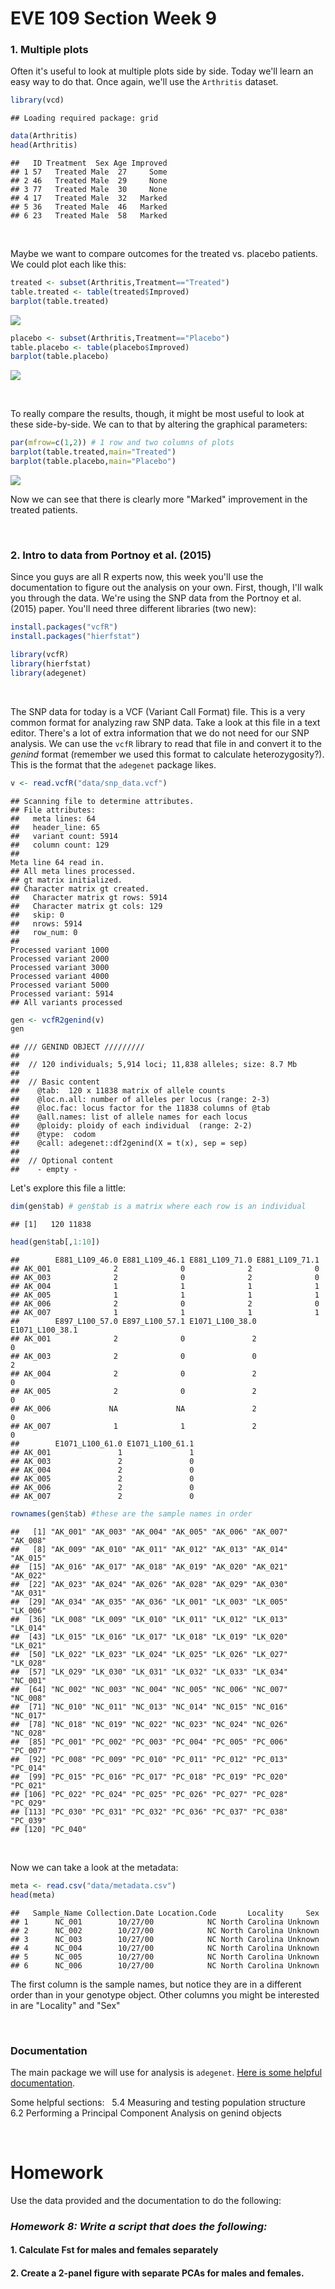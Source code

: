 EVE 109 Section Week 9
================

### 1. Multiple plots

Often it's useful to look at multiple plots side by side. Today we'll learn an easy way to do that. Once again, we'll use the `Arthritis` dataset.

``` r
library(vcd)
```

    ## Loading required package: grid

``` r
data(Arthritis)
head(Arthritis)
```

    ##   ID Treatment  Sex Age Improved
    ## 1 57   Treated Male  27     Some
    ## 2 46   Treated Male  29     None
    ## 3 77   Treated Male  30     None
    ## 4 17   Treated Male  32   Marked
    ## 5 36   Treated Male  46   Marked
    ## 6 23   Treated Male  58   Marked

 

Maybe we want to compare outcomes for the treated vs. placebo patients. We could plot each like this:

``` r
treated <- subset(Arthritis,Treatment=="Treated")
table.treated <- table(treated$Improved)
barplot(table.treated)
```

![](Week9_files/figure-markdown_github/unnamed-chunk-2-1.png)

``` r
placebo <- subset(Arthritis,Treatment=="Placebo")
table.placebo <- table(placebo$Improved)
barplot(table.placebo)
```

![](Week9_files/figure-markdown_github/unnamed-chunk-2-2.png)

 

To really compare the results, though, it might be most useful to look at these side-by-side. We can to that by altering the graphical parameters:

``` r
par(mfrow=c(1,2)) # 1 row and two columns of plots
barplot(table.treated,main="Treated")
barplot(table.placebo,main="Placebo")
```

![](Week9_files/figure-markdown_github/unnamed-chunk-3-1.png)

Now we can see that there is clearly more "Marked" improvement in the treated patients.

     

### 2. Intro to data from Portnoy et al. (2015)

Since you guys are all R experts now, this week you'll use the documentation to figure out the analysis on your own. First, though, I'll walk you through the data. We're using the SNP data from the Portnoy et al. (2015) paper. You'll need three different libraries (two new):

``` r
install.packages("vcfR")
install.packages("hierfstat")
```

``` r
library(vcfR)
library(hierfstat)
library(adegenet)
```

 

The SNP data for today is a VCF (Variant Call Format) file. This is a very common format for analyzing raw SNP data. Take a look at this file in a text editor. There's a lot of extra information that we do not need for our SNP analysis. We can use the `vcfR` library to read that file in and convert it to the *genind* format (remember we used this format to calculate heterozygosity?). This is the format that the `adegenet` package likes.

``` r
v <- read.vcfR("data/snp_data.vcf")
```

    ## Scanning file to determine attributes.
    ## File attributes:
    ##   meta lines: 64
    ##   header_line: 65
    ##   variant count: 5914
    ##   column count: 129
    ## 
    Meta line 64 read in.
    ## All meta lines processed.
    ## gt matrix initialized.
    ## Character matrix gt created.
    ##   Character matrix gt rows: 5914
    ##   Character matrix gt cols: 129
    ##   skip: 0
    ##   nrows: 5914
    ##   row_num: 0
    ## 
    Processed variant 1000
    Processed variant 2000
    Processed variant 3000
    Processed variant 4000
    Processed variant 5000
    Processed variant: 5914
    ## All variants processed

``` r
gen <- vcfR2genind(v)
gen
```

    ## /// GENIND OBJECT /////////
    ## 
    ##  // 120 individuals; 5,914 loci; 11,838 alleles; size: 8.7 Mb
    ## 
    ##  // Basic content
    ##    @tab:  120 x 11838 matrix of allele counts
    ##    @loc.n.all: number of alleles per locus (range: 2-3)
    ##    @loc.fac: locus factor for the 11838 columns of @tab
    ##    @all.names: list of allele names for each locus
    ##    @ploidy: ploidy of each individual  (range: 2-2)
    ##    @type:  codom
    ##    @call: adegenet::df2genind(X = t(x), sep = sep)
    ## 
    ##  // Optional content
    ##    - empty -

Let's explore this file a little:

``` r
dim(gen$tab) # gen$tab is a matrix where each row is an individual
```

    ## [1]   120 11838

``` r
head(gen$tab[,1:10])
```

    ##        E881_L109_46.0 E881_L109_46.1 E881_L109_71.0 E881_L109_71.1
    ## AK_001              2              0              2              0
    ## AK_003              2              0              2              0
    ## AK_004              1              1              1              1
    ## AK_005              1              1              1              1
    ## AK_006              2              0              2              0
    ## AK_007              1              1              1              1
    ##        E897_L100_57.0 E897_L100_57.1 E1071_L100_38.0 E1071_L100_38.1
    ## AK_001              2              0               2               0
    ## AK_003              2              0               0               2
    ## AK_004              2              0               2               0
    ## AK_005              2              0               2               0
    ## AK_006             NA             NA               2               0
    ## AK_007              1              1               2               0
    ##        E1071_L100_61.0 E1071_L100_61.1
    ## AK_001               1               1
    ## AK_003               2               0
    ## AK_004               2               0
    ## AK_005               2               0
    ## AK_006               2               0
    ## AK_007               2               0

``` r
rownames(gen$tab) #these are the sample names in order
```

    ##   [1] "AK_001" "AK_003" "AK_004" "AK_005" "AK_006" "AK_007" "AK_008"
    ##   [8] "AK_009" "AK_010" "AK_011" "AK_012" "AK_013" "AK_014" "AK_015"
    ##  [15] "AK_016" "AK_017" "AK_018" "AK_019" "AK_020" "AK_021" "AK_022"
    ##  [22] "AK_023" "AK_024" "AK_026" "AK_028" "AK_029" "AK_030" "AK_031"
    ##  [29] "AK_034" "AK_035" "AK_036" "LK_001" "LK_003" "LK_005" "LK_006"
    ##  [36] "LK_008" "LK_009" "LK_010" "LK_011" "LK_012" "LK_013" "LK_014"
    ##  [43] "LK_015" "LK_016" "LK_017" "LK_018" "LK_019" "LK_020" "LK_021"
    ##  [50] "LK_022" "LK_023" "LK_024" "LK_025" "LK_026" "LK_027" "LK_028"
    ##  [57] "LK_029" "LK_030" "LK_031" "LK_032" "LK_033" "LK_034" "NC_001"
    ##  [64] "NC_002" "NC_003" "NC_004" "NC_005" "NC_006" "NC_007" "NC_008"
    ##  [71] "NC_010" "NC_011" "NC_013" "NC_014" "NC_015" "NC_016" "NC_017"
    ##  [78] "NC_018" "NC_019" "NC_022" "NC_023" "NC_024" "NC_026" "NC_028"
    ##  [85] "PC_001" "PC_002" "PC_003" "PC_004" "PC_005" "PC_006" "PC_007"
    ##  [92] "PC_008" "PC_009" "PC_010" "PC_011" "PC_012" "PC_013" "PC_014"
    ##  [99] "PC_015" "PC_016" "PC_017" "PC_018" "PC_019" "PC_020" "PC_021"
    ## [106] "PC_022" "PC_024" "PC_025" "PC_026" "PC_027" "PC_028" "PC_029"
    ## [113] "PC_030" "PC_031" "PC_032" "PC_036" "PC_037" "PC_038" "PC_039"
    ## [120] "PC_040"

 

Now we can take a look at the metadata:

``` r
meta <- read.csv("data/metadata.csv")
head(meta)
```

    ##   Sample_Name Collection.Date Location.Code       Locality     Sex
    ## 1      NC_001        10/27/00            NC North Carolina Unknown
    ## 2      NC_002        10/27/00            NC North Carolina Unknown
    ## 3      NC_003        10/27/00            NC North Carolina Unknown
    ## 4      NC_004        10/27/00            NC North Carolina Unknown
    ## 5      NC_005        10/27/00            NC North Carolina Unknown
    ## 6      NC_006        10/27/00            NC North Carolina Unknown

The first column is the sample names, but notice they are in a different order than in your genotype object. Other columns you might be interested in are "Locality" and "Sex"

     

### Documentation

The main package we will use for analysis is `adegenet`. [Here is some helpful documentation](http://adegenet.r-forge.r-project.org/files/tutorial-basics.pdf).

Some helpful sections:   5.4 Measuring and testing population structure   6.2 Performing a Principal Component Analysis on genind objects

     

Homework
========

Use the data provided and the documentation to do the following:

### *Homework 8: Write a script that does the following:*

#### 1. Calculate Fst for males and females separately

#### 2. Create a 2-panel figure with separate PCAs for males and females.
